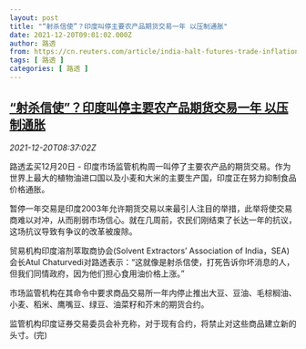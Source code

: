 ```yaml
---
layout: post
title: "“射杀信使”？印度叫停主要农产品期货交易一年 以压制通胀"
date: 2021-12-20T09:01:02.000Z
author: 路透
from: https://cn.reuters.com/article/india-halt-futures-trade-inflation-1220-idCNKBS2IZ0MF
tags: [ 路透 ]
categories: [ 路透 ]
---
```

<!--1639990862000-->
[“射杀信使”？印度叫停主要农产品期货交易一年 以压制通胀](https://cn.reuters.com/article/india-halt-futures-trade-inflation-1220-idCNKBS2IZ0MF)
------

<div>
<div><i>2021-12-20T08:37:02Z</i></div><p>路透孟买12月20日 - 印度市场监管机构周一叫停了主要农产品的期货交易。作为世界上最大的植物油进口国以及小麦和大米的主要生产国，印度正在努力抑制食品价格通胀。</p><p>暂停一年交易是印度2003年允许期货交易以来最引人注目的举措，此举将使交易商难以对冲，从而削弱市场信心。就在几周前，农民们刚结束了长达一年的抗议，这场抗议导致有争议的改革被废除。</p><p>贸易机构印度溶剂萃取商协会(Solvent Extractors’ Association of India，SEA)会长Atul Chaturvedi对路透表示：“这就像是射杀信使，打死告诉你坏消息的人，但我们同情政府，因为他们担心食用油价格上涨。”</p><p>市场监管机构在其命令中要求商品交易所一年内停止推出大豆、豆油、毛棕榈油、小麦、稻米、鹰嘴豆、绿豆、油菜籽和芥末的期货合约。</p><p>监管机构印度证券交易委员会补充称，对于现有合约，将禁止对这些商品建立新的头寸。(完)</p>
</div>
